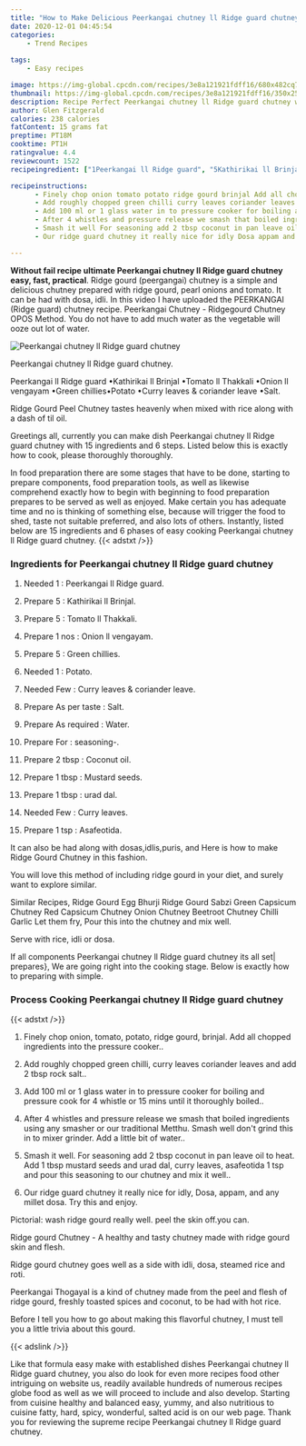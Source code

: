 ```yaml
---
title: "How to Make Delicious Peerkangai chutney ll Ridge guard chutney"
date: 2020-12-01 04:45:54
categories:
    - Trend Recipes
    
tags:
    - Easy recipes

image: https://img-global.cpcdn.com/recipes/3e8a121921fdff16/680x482cq70/peerkangai-chutney-ll-ridge-guard-chutney-recipe-main-photo.jpg
thumbnail: https://img-global.cpcdn.com/recipes/3e8a121921fdff16/350x250cq70/peerkangai-chutney-ll-ridge-guard-chutney-recipe-main-photo.jpg
description: Recipe Perfect Peerkangai chutney ll Ridge guard chutney with 15 ingredients and 6 stages of easy cooking.
author: Glen Fitzgerald
calories: 238 calories
fatContent: 15 grams fat
preptime: PT18M
cooktime: PT1H
ratingvalue: 4.4
reviewcount: 1522
recipeingredient: ["1Peerkangai ll Ridge guard", "5Kathirikai ll Brinjal", "5Tomato ll Thakkali", "1 nosOnion ll vengayam", "5Green chillies", "1Potato", "FewCurry leaves  coriander leave", "As per tasteSalt", "As requiredWater", "Forseasoning", "2 tbspCoconut oil", "1 tbspMustard seeds", "1 tbspurad dal", "FewCurry leaves", "1 tspAsafeotida"]

recipeinstructions: 
      - Finely chop onion tomato potato ridge gourd brinjal Add all chopped ingredients into the pressure cooker 
      - Add roughly chopped green chilli curry leaves coriander leaves and add 2 tbsp rock salt 
      - Add 100 ml or 1 glass water in to pressure cooker for boiling and pressure cook for 4 whistle or 15 mins until it thoroughly boiled 
      - After 4 whistles and pressure release we smash that boiled ingredients using any smasher or our traditional Metthu Smash well dont grind this in to mixer grinder Add a little bit of water 
      - Smash it well For seasoning add 2 tbsp coconut in pan leave oil to heat Add 1 tbsp mustard seeds and urad dal curry leaves asafeotida 1 tsp and pour this seasoning to our chutney and mix it well 
      - Our ridge guard chutney it really nice for idly Dosa appam and any millet dosa Try this and enjoy

---
```




**Without fail recipe ultimate Peerkangai chutney ll Ridge guard chutney easy, fast, practical**. Ridge gourd (peergangai) chutney is a simple and delicious chutney prepared with ridge gourd, pearl onions and tomato. It can be had with dosa, idli. In this video I have uploaded the PEERKANGAI (Ridge guard) chutney recipe. Peerkangai Chutney - Ridgegourd Chutney OPOS Method. You do not have to add much water as the vegetable will ooze out lot of water.


![Peerkangai chutney ll Ridge guard chutney](https://img-global.cpcdn.com/recipes/3e8a121921fdff16/680x482cq70/peerkangai-chutney-ll-ridge-guard-chutney-recipe-main-photo.jpg "Peerkangai chutney ll Ridge guard chutney")



Peerkangai chutney ll Ridge guard chutney.

Peerkangai ll Ridge guard •Kathirikai ll Brinjal •Tomato ll Thakkali •Onion ll vengayam •Green chillies•Potato •Curry leaves &amp; coriander leave •Salt.

Ridge Gourd Peel Chutney tastes heavenly when mixed with rice along with a dash of til oil.


Greetings all, currently you can make dish Peerkangai chutney ll Ridge guard chutney with 15 ingredients and 6 steps. Listed below this is exactly how to cook, please thoroughly thoroughly.

In food preparation there are some stages that have to be done, starting to prepare components, food preparation tools, as well as likewise comprehend exactly how to begin with beginning to food preparation prepares to be served as well as enjoyed. Make certain you has adequate time and no is thinking of something else, because will trigger the food to shed, taste not suitable preferred, and also lots of others. Instantly, listed below are 15 ingredients and 6 phases of easy cooking Peerkangai chutney ll Ridge guard chutney.
{{< adstxt />}}

### Ingredients for Peerkangai chutney ll Ridge guard chutney


1. Needed 1 : Peerkangai ll Ridge guard.

1. Prepare 5 : Kathirikai ll Brinjal.

1. Prepare 5 : Tomato ll Thakkali.

1. Prepare 1 nos : Onion ll vengayam.

1. Prepare 5 : Green chillies.

1. Needed 1 : Potato.

1. Needed Few : Curry leaves &amp; coriander leave.

1. Prepare As per taste : Salt.

1. Prepare As required : Water.

1. Prepare For : seasoning-.

1. Prepare 2 tbsp : Coconut oil.

1. Prepare 1 tbsp : Mustard seeds.

1. Prepare 1 tbsp : urad dal.

1. Needed Few : Curry leaves.

1. Prepare 1 tsp : Asafeotida.


It can also be had along with dosas,idlis,puris, and Here is how to make Ridge Gourd Chutney in this fashion.

You will love this method of including ridge gourd in your diet, and surely want to explore similar.

Similar Recipes, Ridge Gourd Egg Bhurji Ridge Gourd Sabzi Green Capsicum Chutney Red Capsicum Chutney Onion Chutney Beetroot Chutney Chilli Garlic Let them fry, Pour this into the chutney and mix well.

Serve with rice, idli or dosa.


If all components Peerkangai chutney ll Ridge guard chutney its all set| prepares}, We are going right into the cooking stage. Below is exactly how to preparing with simple.

### Process Cooking Peerkangai chutney ll Ridge guard chutney

{{< adstxt />}}


1. Finely chop onion, tomato, potato, ridge gourd, brinjal. Add all chopped ingredients into the pressure cooker..



1. Add roughly chopped green chilli, curry leaves coriander leaves and add 2 tbsp rock salt..



1. Add 100 ml or 1 glass water in to pressure cooker for boiling and pressure cook for 4 whistle or 15 mins until it thoroughly boiled..



1. After 4 whistles and pressure release we smash that boiled ingredients using any smasher or our traditional Metthu. Smash well don&#39;t grind this in to mixer grinder. Add a little bit of water..



1. Smash it well. For seasoning add 2 tbsp coconut in pan leave oil to heat. Add 1 tbsp mustard seeds and urad dal, curry leaves, asafeotida 1 tsp and pour this seasoning to our chutney and mix it well..



1. Our ridge guard chutney it really nice for idly, Dosa, appam, and any millet dosa. Try this and enjoy.




Pictorial: wash ridge gourd really well. peel the skin off.you can.

Ridge gourd Chutney - A healthy and tasty chutney made with ridge gourd skin and flesh.

Ridge gourd chutney goes well as a side with idli, dosa, steamed rice and roti.

Peerkangai Thogayal is a kind of chutney made from the peel and flesh of ridge gourd, freshly toasted spices and coconut, to be had with hot rice.

Before I tell you how to go about making this flavorful chutney, I must tell you a little trivia about this gourd.


{{< adslink />}}

Like that formula easy make with established dishes Peerkangai chutney ll Ridge guard chutney, you also do look for even more recipes food other intriguing on website us, readily available hundreds of numerous recipes globe food as well as we will proceed to include and also develop. Starting from cuisine healthy and balanced easy, yummy, and also nutritious to cuisine fatty, hard, spicy, wonderful, salted acid is on our web page. Thank you for reviewing the supreme recipe Peerkangai chutney ll Ridge guard chutney.

